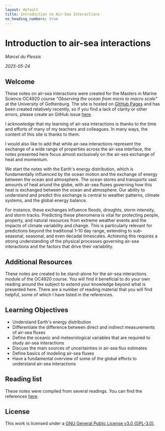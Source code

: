```yaml
---
layout: default
title: Introduction to Air-Sea Interactions
no_heading_numbers: true
---
```


<h1>Introduction to air-sea interactions</h1>

*Marcel du Plessis*


*2025-05-24*


## Welcome

These notes on air-sea interactions were created for the Masters in Marine Science OC4920 course *"Observing the ocean from micro to macro scale"* at the University of Gothenburg. The site is hosted on [GitHub Pages](https://github.com/marcelduplessis/air-sea-interactions-notes) and has been created relatively recently, so if you find a lack of clarity or other errors, please create an GitHub issue [here](https://github.com/marcelduplessis/air-sea-interactions-notes/issues). 

I acknowledge that my learning of air-sea interactions is thanks to the time and efforts of many of my teachers and colleagues. In many ways, the content of this site is thanks to them.

I would also like to add that while air-sea interactions represent the exchange of a wide range of properties across the air-sea interface, the notes presented here focus almost exclusively on the air-sea exchange of heat and momentum.  

We start the notes with the Earth's energy distribution, which is fundamentally influenced by the ocean motion and the exchange of energy between the ocean and atmosphere. The ocean stores and transports vast amounts of heat ariund the globe, with air-sea fluxes governing how this heat is exchanged between the ocean and atmosphere. Our ability to understand and predict this exchange is central to weather patterns, climate systems, and the global energy balance.

For instance, these exchanges influence floods, droughts, storm intensity, and storm tracks. Predicting these phenomena is vital for protecting people, property, and natural resources from extreme weather events and the impacts of climate variability and change. This is particularly relevant for predictions beyond the traditional 1–10 day range, extending to sub-seasonal, seasonal, and even decadal timescales. Achieving this requires a strong understanding of the physical processes governing air-sea interactions and the factors that drive their variability.


## Additional Resources

These notes are created to be stand-alone for the air-sea interactions module of the OC4920 course. You will find it beneficial to do your own reading around the subject to extend your knowledge beyond what is presented here. There are a number of reading material that you will find helpful, some of which I have listed in the references.

## Learning Objectives

- Understand Earth's energy distribution 
- Differentiate the difference between direct and indirect measurements of air-sea fluxes
- Define the oceanic and meteorological variables that are required to study air-sea interactions
- Discuss the main sources of uncertainties in air-sea flux estimates
- Define basics of modeling air-sea fluxes
- Have a fundamental overview of some of the global efforts to understand air-sea interactions

## Reading list

These notes were compiled from several readings. You can find the references [here](/air-sea-interactions-notes/references).

## License

This work is licensed under a [GNU General Public License v3.0 (GPL-3.0)](https://www.gnu.org/licenses/gpl-3.0.en.html
).

<style>
.reference {
    text-indent: -3em; /* Negative indent for the first line */
    padding-left: 3em; /* Indent for subsequent lines */
}
</style>

